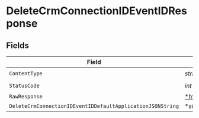 # DeleteCrmConnectionIDEventIDResponse


## Fields

| Field                                                      | Type                                                       | Required                                                   | Description                                                |
| ---------------------------------------------------------- | ---------------------------------------------------------- | ---------------------------------------------------------- | ---------------------------------------------------------- |
| `ContentType`                                              | *string*                                                   | :heavy_check_mark:                                         | N/A                                                        |
| `StatusCode`                                               | *int*                                                      | :heavy_check_mark:                                         | N/A                                                        |
| `RawResponse`                                              | [*http.Response](https://pkg.go.dev/net/http#Response)     | :heavy_minus_sign:                                         | N/A                                                        |
| `DeleteCrmConnectionIDEventIDDefaultApplicationJSONString` | **string*                                                  | :heavy_minus_sign:                                         | Successful                                                 |